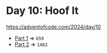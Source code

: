 # Day 10: Hoof It
https://adventofcode.com/2024/day/10

* [Part 1](./puzzle1.py) => `659`
* [Part 2](./puzzle2.py) => `1463`
